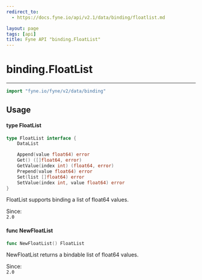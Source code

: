 ```yaml
---
redirect_to:
  - https://docs.fyne.io/api/v2.1/data/binding/floatlist.md

layout: page
tags: [api]
title: Fyne API "binding.FloatList"
---
```



# binding.FloatList
---
```go
import "fyne.io/fyne/v2/data/binding"
```

## Usage

#### type FloatList

```go
type FloatList interface {
	DataList

	Append(value float64) error
	Get() ([]float64, error)
	GetValue(index int) (float64, error)
	Prepend(value float64) error
	Set(list []float64) error
	SetValue(index int, value float64) error
}
```

FloatList supports binding a list of float64 values.


<div class="since">Since: <code>
2.0</code></div>

#### func  NewFloatList

```go
func NewFloatList() FloatList
```
NewFloatList returns a bindable list of float64 values.


<div class="since">Since: <code>
2.0</code></div>
